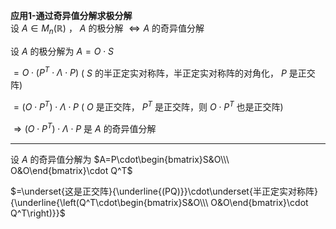 **应用1-通过奇异值分解求极分解**  
设 $A\in M_n(\mathbb{R})$ ， $A$ 的极分解 $\iff A$ 的奇异值分解  
  
设 $A$ 的极分解为 $A=O\cdot S$  
  
$=O\cdot(P^T\cdot\Lambda\cdot P)$ ( $S$ 的半正定实对称阵，半正定实对称阵的对角化， $P$ 是正交阵)  
  
$=(O\cdot P^T)\cdot \Lambda\cdot P$ ( $O$ 是正交阵， $P^T$ 是正交阵，则 $O\cdot P^T$ 也是正交阵)  
  
$\Rightarrow(O\cdot P^T)\cdot \Lambda\cdot P$ 是 $A$ 的奇异值分解  
  
---  
  
设 $A$ 的奇异值分解为 $A=P\cdot\begin{bmatrix}S&O\\\ O&O\end{bmatrix}\cdot Q^T$  
  
$=\underset{这是正交阵}{\underline{(PQ)}}\cdot\underset{半正定实对称阵}{\underline{\left(Q^T\cdot\begin{bmatrix}S&O\\\ O&O\end{bmatrix}\cdot Q^T\right)}}$  
